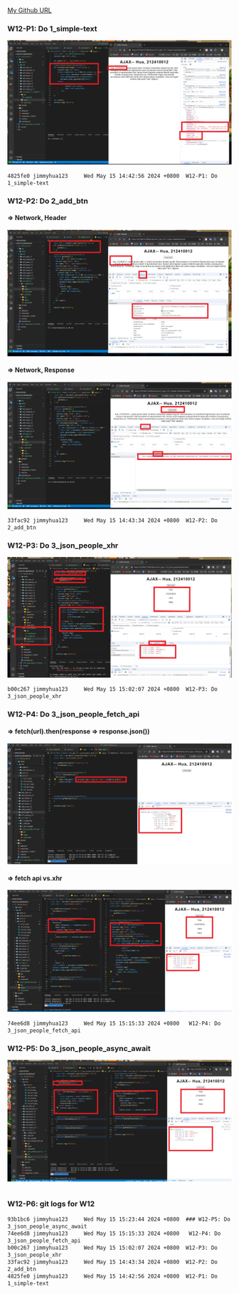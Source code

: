 [My Github URL](https://github.com/jimmyhua123/1122-js-1N-12)

### W12-P1: Do 1_simple-text
 
![](w12-p1.png)
 
```
4825fe0 jimmyhua123     Wed May 15 14:42:56 2024 +0800  W12-P1: Do 1_simple-text
```
### W12-P2: Do 2_add_btn
 
#### => Network, Header
 
![](w12-p2-1.png)
 
#### => Network, Response
 
![](w12-p2-2.png)
 
```
33fac92 jimmyhua123     Wed May 15 14:43:34 2024 +0800  W12-P2: Do 2_add_btn

```

### W12-P3: Do 3_json_people_xhr
 
![](w12-p3.png)
 
 
```
b00c267 jimmyhua123     Wed May 15 15:02:07 2024 +0800  W12-P3: Do 3_json_people_xhr
```
### W12-P4: Do 3_json_people_fetch_api
 
#### => fetch(url).then(response => response.json())
 
![](w12-p4-1.png)
 
#### => fetch api vs.xhr
 
![](w12-p4-2.png)
 
```
74ee6d8 jimmyhua123     Wed May 15 15:15:33 2024 +0800   W12-P4: Do 3_json_people_fetch_api

```

### W12-P5: Do 3_json_people_async_await
 
![](w12-p5.png)
 
```93b1bc6 jimmyhua123     Wed May 15 15:23:44 2024 +0800  ### W12-P5: Do 3_json_people_async_await

```
### W12-P6: git logs for W12
```
93b1bc6 jimmyhua123     Wed May 15 15:23:44 2024 +0800  ### W12-P5: Do 3_json_people_async_await
74ee6d8 jimmyhua123     Wed May 15 15:15:33 2024 +0800   W12-P4: Do 3_json_people_fetch_api
b00c267 jimmyhua123     Wed May 15 15:02:07 2024 +0800  W12-P3: Do 3_json_people_xhr
33fac92 jimmyhua123     Wed May 15 14:43:34 2024 +0800  W12-P2: Do 2_add_btn
4825fe0 jimmyhua123     Wed May 15 14:42:56 2024 +0800  W12-P1: Do 1_simple-text
```